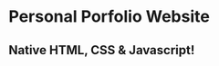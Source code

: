 # Personal Porfolio Website
## Native HTML, CSS & Javascript!

<!-- ![preview](https://user-images.githubusercontent.com/26044286/135569346-cfdc27e8-25d0-4f5d-92b9-444483c2719b.gif) -->
<!-- 

https://user-images.githubusercontent.com/26044286/135569571-c445f035-6956-41b8-ab42-0baccc2f65cf.mp4 -->





